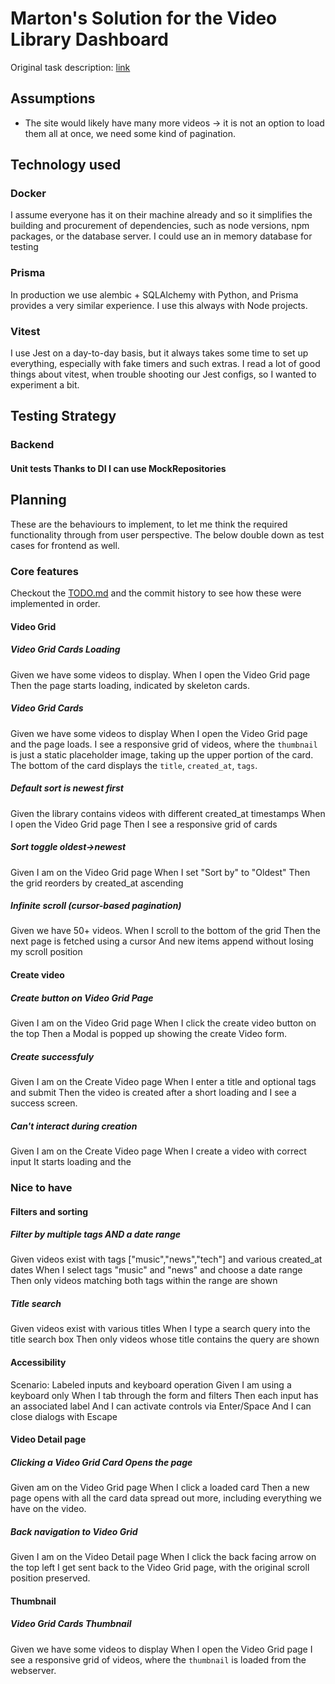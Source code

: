 # Marton's Solution for the Video Library Dashboard

Original task description: [link](https://veed.notion.site/VEED-Full-Stack-Engineering-Challenge-Video-Library-Dashboard-1f2cd2433784804099c6c6632e998de1)

## Assumptions
- The site would likely have many more videos -> it is not an option to load them all at once, we need some kind of pagination.

## Technology used
### Docker
I assume everyone has it on their machine already and so it simplifies the building and procurement of dependencies, such as node versions, npm packages, or the database server. I could use an in memory database for testing

### Prisma
In production we use alembic + SQLAlchemy with Python, and Prisma provides a very similar experience. I use this always with Node projects.

### Vitest
I use Jest on a day-to-day basis, but it always takes some time to set up everything, especially with fake timers and such extras. 
I read a lot of good things about vitest, when trouble shooting our Jest configs, so I wanted to experiment a bit.



## Testing Strategy
### Backend
#### Unit tests Thanks to DI I can use MockRepositories 

## Planning
These are the behaviours to implement, to let me think the required functionality through from user perspective. 
The below double down as test cases for frontend as well.

### Core features
Checkout the [TODO.md](todo.md) and the commit history to see how these were implemented in order.

#### Video Grid
##### Video Grid Cards Loading
Given we have some videos to display.
When I open the Video Grid page
Then the page starts loading, indicated by skeleton cards.

##### Video Grid Cards
Given we have some videos to display
When I open the Video Grid page and the page loads.
I see a responsive grid of videos, where the `thumbnail` is just a static placeholder image, taking up the upper portion of the card.
The bottom of the card displays the `title`, `created_at`, `tags`.

##### Default sort is newest first
Given the library contains videos with different created_at timestamps
When I open the Video Grid page
Then I see a responsive grid of cards

##### Sort toggle oldest->newest
Given I am on the Video Grid page
When I set "Sort by" to "Oldest"
Then the grid reorders by created_at ascending

##### Infinite scroll (cursor-based pagination)
Given we have 50+ videos.
When I scroll to the bottom of the grid
Then the next page is fetched using a cursor
And new items append without losing my scroll position

#### Create video
##### Create button on Video Grid Page
Given I am on the Video Grid page
When I click the create video button on the top
Then a Modal is popped up showing the create Video form.

##### Create successfuly
Given I am on the Create Video page
When I enter a title and optional tags and submit
Then the video is created after a short loading and I see a success screen.

##### Can't interact during creation
Given I am on the Create Video page
When I create a video with correct input
It starts loading and the

### Nice to have
#### Filters and sorting
##### Filter by multiple tags AND a date range
Given videos exist with tags ["music","news","tech"] and various created_at dates
When I select tags "music" and "news" and choose a date range
Then only videos matching both tags within the range are shown

##### Title search
Given videos exist with various titles
When I type a search query into the title search box
Then only videos whose title contains the query are shown

#### Accessibility
Scenario: Labeled inputs and keyboard operation
Given I am using a keyboard only
When I tab through the form and filters
Then each input has an associated label
And I can activate controls via Enter/Space
And I can close dialogs with Escape

#### Video Detail page
##### Clicking a Video Grid Card Opens the page
Given am on the Video Grid page
When I click a loaded card
Then a new page opens with all the card data spread out more, including everything we have on the video.

##### Back navigation to Video Grid
Given I am on the Video Detail page
When I click the back facing arrow on the top left
I get sent back to the Video Grid page, with the original scroll position preserved.

#### Thumbnail
##### Video Grid Cards Thumbnail
Given we have some videos to display
When I open the Video Grid page
I see a responsive grid of videos, where the `thumbnail` is loaded from the webserver.